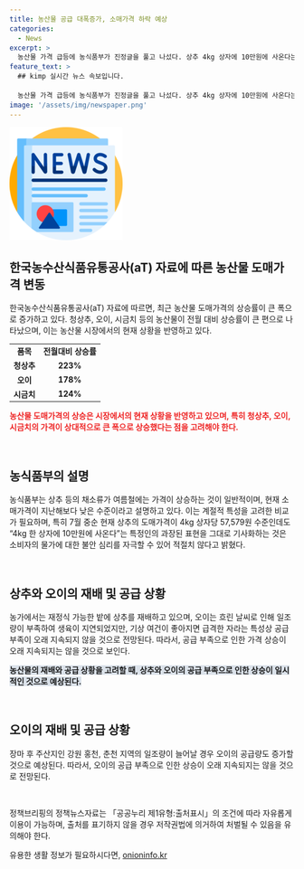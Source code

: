 ```yaml
---
title: 농산물 공급 대폭증가, 소매가격 하락 예상
categories:
  - News
excerpt: >
  농산물 가격 급등에 농식품부가 진정글을 풀고 나섰다. 상추 4kg 상자에 10만원에 사온다는 과장보도에 대해 소매가격과 과거와의 비교를 들며 물가 불안심리를 자극하지 말라는 입장을 전했다. 상추와 오이는 생육 특성과 기상 조건에 따라 가격 변동이 있으며, 피해를 입은 농작물들에 대한 복구와 재배 예정 지역의 공급량 증가 등을 설명했다.
feature_text: >
  ## kimp 실시간 뉴스 속보입니다.

  농산물 가격 급등에 농식품부가 진정글을 풀고 나섰다. 상추 4kg 상자에 10만원에 사온다는 과장보도에 대해 소매가격과 과거와의 비교를 들며 물가 불안심리를 자극하지 말라는 입장을 전했다. 상추와 오이는 생육 특성과 기상 조건에 따라 가격 변동이 있으며, 피해를 입은 농작물들에 대한 복구와 재배 예정 지역의 공급량 증가 등을 설명했다.
image: '/assets/img/newspaper.png'
---
```


<p><img src="/assets/img/newspaper.png" alt="kimplant 속보" /></p>

<h2 data-ke-size="size26">한국농수산식품유통공사(aT) 자료에 따른 농산물 도매가격 변동</h2>

<p data-ke-size="size16">한국농수산식품유통공사(aT) 자료에 따르면, 최근 농산물 도매가격의 상승률이 큰 폭으로 증가하고 있다. 청상추, 오이, 시금치 등의 농산물이 전월 대비 상승률이 큰 편으로 나타났으며, 이는 농산물 시장에서의 현재 상황을 반영하고 있다.</p>

<table>
    <tr>
        <td style="text-align: center; height: 17px;"><b>품목</b></td>
        <td style="text-align: center; height: 17px;"><b>전월대비 상승률</b></td>
    </tr>
    <tr>
        <td style="text-align: center; height: 17px;"><b>청상추</b></td>
        <td style="text-align: center; height: 17px;"><b>223%</b></td>
    </tr>
    <tr>
        <td style="text-align: center; height: 17px;"><b>오이</b></td>
        <td style="text-align: center; height: 17px;"><b>178%</b></td>
    </tr>
    <tr>
        <td style="text-align: center; height: 17px;"><b>시금치</b></td>
        <td style="text-align: center; height: 17px;"><b>124%</b></td>
    </tr>
</table>

<p><b><span style="color: #ee2323;">농산물 도매가격의 상승은 시장에서의 현재 상황을 반영하고 있으며, 특히 청상추, 오이, 시금치의 가격이 상대적으로 큰 폭으로 상승했다는 점을 고려해야 한다.</span></b></p>

<p data-ke-size="size16">&nbsp;</p>

<h2 data-ke-size="size26">농식품부의 설명</h2>

<p data-ke-size="size16">농식품부는 상추 등의 채소류가 여름철에는 가격이 상승하는 것이 일반적이며, 현재 소매가격이 지난해보다 낮은 수준이라고 설명하고 있다. 이는 계절적 특성을 고려한 비교가 필요하며, 특히 7월 중순 현재 상추의 도매가격이 4kg 상자당 57,579원 수준인데도 “4kg 한 상자에 10만원에 사온다”는 특정인의 과장된 표현을 그대로 기사화하는 것은 소비자의 물가에 대한 불안 심리를 자극할 수 있어 적절치 않다고 밝혔다.</p>

<p data-ke-size="size16">&nbsp;</p>

<h2 data-ke-size="size26">상추와 오이의 재배 및 공급 상황</h2>

<p data-ke-size="size16">농가에서는 재정식 가능한 밭에 상추를 재배하고 있으며, 오이는 흐린 날씨로 인해 일조량이 부족하여 생육이 지연되었지만, 기상 여건이 좋아지면 급격한 자라는 특성상 공급 부족이 오래 지속되지 않을 것으로 전망된다. 따라서, 공급 부족으로 인한 가격 상승이 오래 지속되지는 않을 것으로 보인다.</p>

<p><b><span style="background-color: #21538527;">농산물의 재배와 공급 상황을 고려할 때, 상추와 오이의 공급 부족으로 인한 상승이 일시적인 것으로 예상된다.</span></b></p>

<p data-ke-size="size16">&nbsp;</p>

<h2 data-ke-size="size26">오이의 재배 및 공급 상황</h2>

<p data-ke-size="size16">장마 후 주산지인 강원 홍천, 춘천 지역의 일조량이 늘어날 경우 오이의 공급량도 증가할 것으로 예상된다. 따라서, 오이의 공급 부족으로 인한 상승이 오래 지속되지는 않을 것으로 전망된다.</p>

<p data-ke-size="size16">&nbsp;</p>

<p data-ke-size="size16">정책브리핑의 정책뉴스자료는 「공공누리 제1유형:출처표시」의 조건에 따라 자유롭게 이용이 가능하며, 출처를 표기하지 않을 경우 저작권법에 의거하여 처벌될 수 있음을 유의해야 한다.</p>
유용한 생활 정보가 필요하시다면, <a href="https://onioninfo.kr" rel="dofollow">onioninfo.kr</a>


